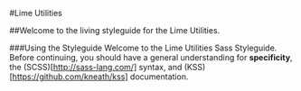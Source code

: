 #Lime Utilities

##Welcome to the living styleguide for the Lime Utilities.

###Using the Styleguide
Welcome to the Lime Utilities Sass Styleguide. Before continuing, you should have a general understanding for **specificity**, the (SCSS)[http://sass-lang.com/] syntax, and (KSS)[https://github.com/kneath/kss] documentation.